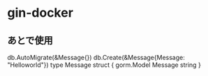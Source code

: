 # gin-docker

## あとで使用
db.AutoMigrate(&Message{})
	db.Create(&Message{Message: "Helloworld"})
type Message struct {
	gorm.Model
	Message string
}
